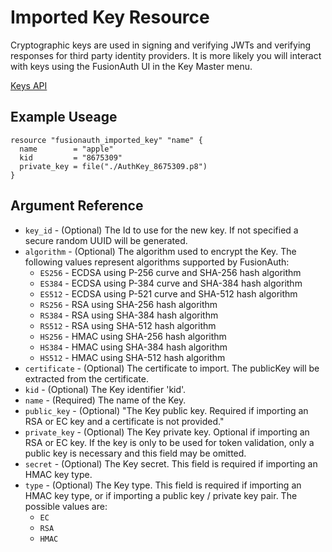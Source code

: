 # Imported Key Resource

Cryptographic keys are used in signing and verifying JWTs and verifying responses for third party identity providers. It is more likely you will interact with keys using the FusionAuth UI in the Key Master menu. 

[Keys API](https://fusionauth.io/docs/v1/tech/apis/keys)

## Example Useage

```hcl
resource "fusionauth_imported_key" "name" {
  name        = "apple"
  kid         = "8675309"
  private_key = file("./AuthKey_8675309.p8")
}
```

## Argument Reference

* `key_id` - (Optional) The Id to use for the new key. If not specified a secure random UUID will be generated.
* `algorithm` - (Optional) The algorithm used to encrypt the Key. The following values represent algorithms supported by FusionAuth:
    - `ES256` - ECDSA using P-256 curve and SHA-256 hash algorithm
    - `ES384` - ECDSA using P-384 curve and SHA-384 hash algorithm
    - `ES512` - ECDSA using P-521 curve and SHA-512 hash algorithm
    - `RS256` - RSA using SHA-256 hash algorithm
    - `RS384` - RSA using SHA-384 hash algorithm
    - `RS512` - RSA using SHA-512 hash algorithm
    - `HS256` - HMAC using SHA-256 hash algorithm
    - `HS384` - HMAC using SHA-384 hash algorithm
    - `HS512` - HMAC using SHA-512 hash algorithm
* `certificate` - (Optional) The certificate to import. The publicKey will be extracted from the certificate.
* `kid` - (Optional) The Key identifier 'kid'.
* `name` - (Required) The name of the Key.
* `public_key` - (Optional) "The Key public key. Required if importing an RSA or EC key and a certificate is not provided."
* `private_key` - (Optional) The Key private key. Optional if importing an RSA or EC key. If the key is only to be used for token validation, only a public key is necessary and this field may be omitted.
* `secret` - (Optional) The Key secret. This field is required if importing an HMAC key type.
* `type` - (Optional) The Key type. This field is required if importing an HMAC key type, or if importing a public key / private key pair. The possible values are:
    - `EC`
    - `RSA`
    - `HMAC`